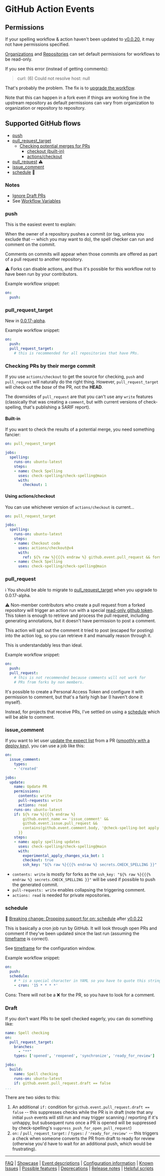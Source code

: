 # GitHub Action Events

## Permissions

If your spelling workflow & action haven't been updated to [v0.0.20](https://github.com/check-spelling/check-spelling/releases/tag/v0.0.20), it may not have permissions specified.

[Organizations](https://docs.github.com/en/organizations/managing-organization-settings/disabling-or-limiting-github-actions-for-your-organization#configuring-the-default-github_token-permissions) and [Repositories](https://docs.github.com/en/actions/security-guides/automatic-token-authentication#modifying-the-permissions-for-the-github_token) can set default permissions for workflows to be read-only.

If you see this error (instead of getting comments):

> curl: (6) Could not resolve host: null

That's probably the problem. The fix is to [upgrade the workflow](https://raw.githubusercontent.com/check-spelling/spell-check-this/main/.github/workflows/spelling.yml).

Note that this can happen in a fork even if things are working fine in the upstream repository as default permissions can vary from organization to organization or repository to repository.

## Supported GitHub flows

- [push](#push)
- [pull_request_target](#pullrequesttarget)
  - [Checking potential merges for PRs](#checkingprsbytheirmergecommit)
    - [checkout (built-in)](#builtin)
    - [actions/checkout](#usingactionscheckout)
- [pull_request](#pullrequest) ⚠️
- [issue_comment](#issuecomment)
- [schedule](#schedule) 🙅

### Notes

- [Ignore Draft PRs](#draft)
- See [Workflow Variables](Configuration.md#workflowvariables)

### push

This is the easiest event to explain:

When the owner of a repository pushes a commit
(or tag, unless you exclude that -- which you may want to do),
the spell checker can run and comment on the commit.

Comments on commits will appear when those commits are offered
as part of a pull request to another repository.

⚠️ Forks can disable actions,
and thus it's possible for this workflow
not to have been run by your contributors.

Example workflow snippet:

```yaml
on:
  push:
```

### pull_request_target

New in [0.0.17-alpha](https://github.com/check-spelling/check-spelling/releases/tag/0.0.17-alpha).

Example workflow snippet:

```yaml
on:
  push:
  pull_request_target:
    # this is recommended for all repositories that have PRs.
```

### Checking PRs by their merge commit

If you use `actions/checkout` to get the source for checking, `push` and `pull_request` will naturally do the right thing.
However, `pull_request_target` will check out the _base_ of the PR, not the **HEAD**.

The downsides of `pull_request` are that you can't use any `write` features (classically that was creating a `comment`, but with current versions of check-spelling, that's publishing a SARIF report).

#### Built-in

If you want to check the results of a potential merge, you need something fancier:

```yaml
on: pull_request_target

jobs:
  spelling:
    runs-on: ubuntu-latest
    steps:
    - name: Check Spelling
      uses: check-spelling/check-spelling@main
      with:
        checkout: 1
```

#### Using actions/checkout

You can use whichever version of `actions/checkout` is current...

```yaml
on: pull_request_target

jobs:
  spelling:
    runs-on: ubuntu-latest
    steps:
    - name: Checkout code
      uses: actions/checkout@v4
      with:
        ref: ${% raw %}{{{% endraw %} github.event.pull_request && format('refs/pull/{0}/merge', github.event.pull_request.number) || github.event.ref }}
    - name: Check Spelling
      uses: check-spelling/check-spelling@main
```

### pull_request

ℹ️ You should be able to migrate to [pull_request_target](#pullrequesttarget)
when you upgrade to 0.0.17-alpha.

⚠️ Non-member contributors who create a pull request
from a forked repository will trigger an action run with a
special [read-only github token](https://docs.github.com/en/actions/configuring-and-managing-workflows/authenticating-with-the-github_token#permissions-for-the-github_token).
This token is enough to retrieve and process the pull request,
including generating annotations,
but it doesn't have permission to post a comment.

This action will spit out the comment it tried to post
(escaped for posting) into the action log,
so you can retrieve it and manually reason through it.

This is understandably less than ideal.

Example workflow snippet:

```yaml
on:
  push:
  pull_request:
    # this is not recommended because comments will not work for
    # PRs from forks by non members.
```

It's possible to create a Personal Access Token and configure it
with permission to comment, but that's a fairly high bar
(I haven't done it myself).

Instead, for projects that receive PRs, I've settled on using a
[schedule](#schedule) which will be able to comment.

### issue_comment

If you want to let user [update the expect list](./Feature:-Update-expect-list.md) from a PR ([smoothly with a deploy key](./Feature:-Update-with-deploy-key.md)), you can use a job like this:

```yml
on:
  issue_comment:
    types:
    - 'created'

jobs:
  update:
    name: Update PR
    permissions:
      contents: write
      pull-requests: write
      actions: read
    runs-on: ubuntu-latest
    if: ${% raw %}{{{% endraw %}
        github.event_name == 'issue_comment' &&
        github.event.issue.pull_request &&
        contains(github.event.comment.body, '@check-spelling-bot apply')
      }}
    steps:
    - name: apply spelling updates
      uses: check-spelling/check-spelling@main
      with:
        experimental_apply_changes_via_bot: 1
        checkout: true
        ssh_key: "${% raw %}{{{% endraw %} secrets.CHECK_SPELLING }}"
```

- `contents: write` is mostly for forks as the `ssh_key: "${% raw %}{{{% endraw %} secrets.CHECK_SPELLING }}"` will be used if possible to push the generated commit.
- `pull-requests: write` enables collapsing the triggering comment.
- `actions: read` is needed for private repositories.

### schedule

🙅 [Breaking change: Dropping support for on: schedule](./Breaking-change:-Dropping-support-for-on:-schedule.md) after [v0.0.22](https://github.com/check-spelling/check-spelling/releases/tag/v0.0.22)

This is basically a cron job run by GitHub.
It will look through open PRs and comment if they've been updated
since the last run (assuming the [timeframe](./Configuration:-Advanced.md#timeframe) is correct).

See [timeframe](./Configuration:-Advanced.md#timeframe) for the configuration window.

Example workflow snippet:

```yaml
on:
  push:
  schedule:
    # * is a special character in YAML so you have to quote this string
    - cron: '15 * * * *'
```

Cons: There will not be a ❌ for the PR, so you have to look
for a comment.

### Draft

If you don't want PRs to be spell checked eagerly, you can do something like:

```yaml
name: Spell checking
on:
  pull_request_target:
    branches:
      - "**"
    types: ['opened', 'reopened', 'synchronize', 'ready_for_review']

jobs:
  build:
    name: Spell checking
    runs-on: ubuntu-latest
    if: github.event.pull_request.draft == false
...
```

There are two sides to this:

1. An additional `if:` condition for `github.event.pull_request.draft == false` -- this suppresses checks while the PR is in draft (note that any initial `push` events will still run and may trigger scanning / reporting if it's unhappy, but subsequent runs once a PR is opened will be suppressed by check-spelling's `suppress_push_for_open_pull_request`)
2. `on:` / `pull_request_target:` / `types:` / `'ready_for_review'` -- this triggers a check when someone converts the PR from draft to ready for review (otherwise you'd have to wait for an additional push, which would be frustrating).

---
[FAQ](FAQ.md) | [Showcase](Showcase.md) | [Event descriptions](Event-descriptions.md) | [Configuration information](Configuration-information.md) | [Known Issues](Known-Issues.md) | [Possible features](Possible-features.md) | [Deprecations](Deprecations.md) | [Release notes](Release-notes.md) | [Helpful scripts](Helpful-scripts.md)
